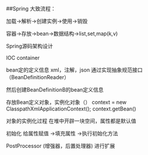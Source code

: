 ##Spring
大致流程：
    
加载->解析->创建实例->使用->销毁

容器->存放->bean->数据结构->list,set,map(k,v)


Spring源码架构设计

IOC container

bean定的定义信息
xml，注解，json  通过实现抽象规范接口（BeanDefinitionReader）

然后创建BeanDefinitionB的bean定义信息

存放Bean定义对象，实例化对象（）
context = new ClasspathXmlApplicationContext();
context.getBean()

对象的实例化过程
在堆中开辟一块空间，属性都是默认值

初始化
给属性赋值 
    ->填充属性
    ->执行初始化方法
    
    
PostProcessor (增强器，后置处理器) 进行扩展